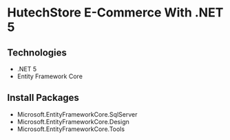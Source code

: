 # HutechStore E-Commerce With .NET 5
## Technologies
- .NET 5
- Entity Framework Core
## Install Packages
- Microsoft.EntityFrameworkCore.SqlServer
- Microsoft.EntityFrameworkCore.Design
- Microsoft.EntityFrameworkCore.Tools